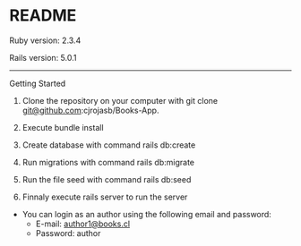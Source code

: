 # README

Ruby version: 2.3.4

Rails version: 5.0.1

--------------------

Getting Started

1. Clone the repository on your computer with git clone git@github.com:cjrojasb/Books-App.

2. Execute bundle install

3. Create database with command rails db:create

4. Run migrations with command rails db:migrate

5. Run the file seed with command rails db:seed

6. Finnaly execute rails server to run the server

* You can login as an author using the following email and password:
  - E-mail: author1@books.cl
  - Password: author